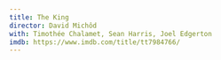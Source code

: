 ```yaml
---
title: The King
director: David Michôd
with: Timothée Chalamet, Sean Harris, Joel Edgerton 
imdb: https://www.imdb.com/title/tt7984766/
---
```


